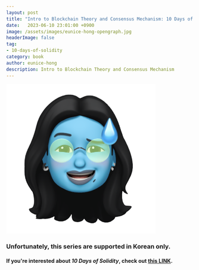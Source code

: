 ```yaml
---
layout: post
title: "Intro to Blockchain Theory and Consensus Mechanism: 10 Days of Solidity - Day 2"
date:   2023-06-10 23:01:00 +0900
image: /assets/images/eunice-hong-opengraph.jpg
headerImage: false
tag:
- 10-days-of-solidity
category: book
author: eunice-hong
description: Intro to Blockchain Theory and Consensus Mechanism
---
```


![not supported in English](../../../assets/images/error.png)

### Unfortunately, this series are supported in Korean only.

#### If you're interested about _10 Days of Solidity_, check out [this LINK][10-days-of-solidity].

[10-days-of-solidity]: https://metaschool.so/courses/10-days-of-solidity
